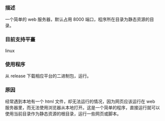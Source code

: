 ### 描述

一个简单的 web 服务器，默认占用 8000 端口，程序所在目录为静态资源的目录。

### 目前支持平臺

linux

### 使用程序

从 release 下载相应平台的二进制包，运行。

### 原因

经常遇到本地有一个 html 文件，却无法运行的情况，因为网页应该运行在 web 服务器里，而无法使用浏览器从本地打开。这是一个简单的程序，直接运行就可以使用当前目录作为静态资源的根目录，运行一些网页或脚本。

